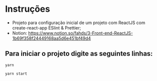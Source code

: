 # Instruções

- Projeto para configuração inicial  de um projeto com ReactJS com create-react-app ESlint & Prettier;
- Notion: https://www.notion.so/fahds/3-Front-end-ReactJS-1b69f358f24449168aa5d6e451bf49d4

## Para iniciar o projeto digite as seguintes linhas:

`
  yarn
`

`
  yarn start
`
